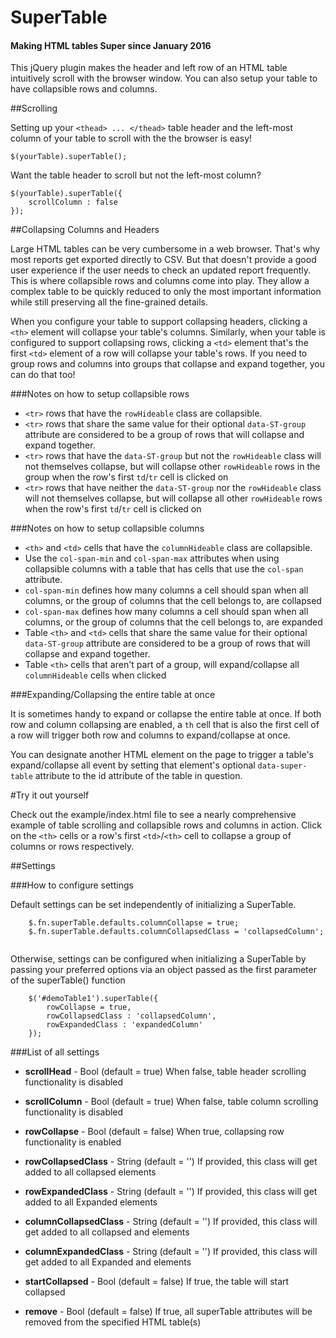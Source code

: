 # SuperTable
#### Making HTML tables Super since January 2016

This jQuery plugin makes the header and left row of an HTML table intuitively scroll
with the browser window. You can also setup your table to have collapsible rows and
columns.

##Scrolling

Setting up your `<thead> ... </thead>` table header and the left-most column
of your table to scroll with the the browser is easy!

```
$(yourTable).superTable();
``` 

Want the table header to scroll but not the left-most column?

```
$(yourTable).superTable({
    scrollColumn : false
});
``` 

##Collapsing Columns and Headers

Large HTML tables can be very cumbersome in a web browser. That's why most reports get 
exported directly to CSV. But that doesn't provide a good user experience if the user 
needs to check an updated report frequently. This is where collapsible rows and 
columns come into play. They allow a complex table to be quickly reduced to only the 
most important information while still preserving all the fine-grained details.

When you configure your table to support collapsing headers, clicking a `<th>` element
will collapse your table's columns. Similarly, when your table is configured to 
support collapsing rows, clicking a `<td>` element that's the first `<td>` element of a
row will collapse your table's rows. If you need to group rows and columns into
groups that collapse and expand together, you can do that too! 

###Notes on how to setup collapsible rows

* `<tr>` rows that have the `rowHideable` class are collapsible. 
* `<tr>` rows that share the same value for their optional `data-ST-group` 
  attribute are considered to be a group of rows that will collapse and expand together.
* `<tr>` rows that have the `data-ST-group` but not the `rowHideable` class
  will not themselves collapse, but will collapse other `rowHideable` rows in the 
  group when the row's first `td`/`tr` cell is clicked on
* `<tr>` rows that have neither the `data-ST-group` nor the `rowHideable` class
   will not themselves collapse, but will collapse all other `rowHideable` rows
   when the row's first `td`/`tr` cell is clicked on

###Notes on how to setup collapsible columns

* `<th>` and `<td>` cells that have the `columnHideable` class are collapsible.
* Use the `col-span-min` and `col-span-max` attributes when using collapsible columns 
  with a table that has cells that use the `col-span` attribute.
* `col-span-min` defines how many columns a cell should span when all columns, or the
  group of columns that the cell belongs to, are collapsed
* `col-span-max` defines how many columns a cell should span when all columns, or the
  group of columns that the cell belongs to, are expanded
* Table `<th>` and `<td>` cells that share the same value for their
  optional `data-ST-group` attribute are considered to be a group of rows that will 
  collapse and expand together.
* Table `<th>` cells that aren't part of a group, will expand/collapse
  all `columnHideable` cells when clicked

###Expanding/Collapsing the entire table at once

It is sometimes handy to expand or collapse the entire table at once. If both row 
and column collapsing are enabled, a `th` cell that is also the first cell of a row
will trigger both row and columns to expand/collapse at once.

You can designate another HTML element on the page to trigger a table's 
expand/collapse all event by setting that element's optional `data-super-table` 
attribute to the id attribute of the table in question.


#Try it out yourself

Check out the example/index.html file to see a nearly comprehensive example of table 
scrolling and collapsible rows and columns in action. Click on the `<th>` cells or 
a row's first `<td>`/`<th>` cell to collapse a group of columns or rows respectively.


##Settings

###How to configure settings

Default settings can be set independently of initializing a SuperTable.
```
    $.fn.superTable.defaults.columnCollapse = true;
    $.fn.superTable.defaults.columnCollapsedClass = 'collapsedColumn';
    
```

Otherwise, settings can be configured when initializing a SuperTable by passing your 
preferred options via an object passed as the first parameter of the superTable() function

```
    $('#demoTable1').superTable({
        rowCollapse = true,
        rowCollapsedClass : 'collapsedColumn',
        rowExpandedClass : 'expandedColumn'
    });
```


###List of all settings 

- __scrollHead__ - Bool (default = true) When false, table header scrolling 
functionality is disabled

- __scrollColumn__ - Bool (default = true) When false, table column scrolling 
functionality is disabled

- __rowCollapse__ - Bool (default = false) When true, collapsing row functionality
is enabled

- __rowCollapsedClass__ - String (default = '') If provided, this class will get added
to all collapsed <tr> elements

- __rowExpandedClass__ - String (default = '') If provided, this class will get added
to all Expanded <tr> elements

- __columnCollapsedClass__ - String (default = '') If provided, this class will get added
to all collapsed <th> and <td> elements

- __columnExpandedClass__ - String (default = '') If provided, this class will get added
to all Expanded <th> and <td> elements

- __startCollapsed__ - Bool (default = false) If true, the table will start collapsed
 
- __remove__ - Bool (default = false)  If true, all superTable attributes will be 
removed from the specified HTML table(s)






